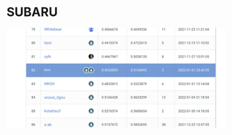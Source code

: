 # SUBARU
![avatar](https://github.com/meGithubId/SUBARU_Visual_Recognition_Challenge/blob/main/ranking.png)
